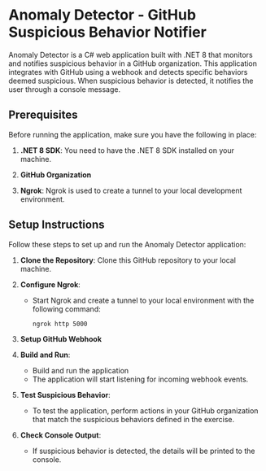 # Anomaly Detector - GitHub Suspicious Behavior Notifier

Anomaly Detector is a C# web application built with .NET 8 that monitors and notifies suspicious behavior in a GitHub organization. This application integrates with GitHub using a webhook and detects specific behaviors deemed suspicious. When suspicious behavior is detected, it notifies the user through a console message.

## Prerequisites

Before running the application, make sure you have the following in place:

1. **.NET 8 SDK**: You need to have the .NET 8 SDK installed on your machine.

2. **GitHub Organization**

3. **Ngrok**: Ngrok is used to create a tunnel to your local development environment.

## Setup Instructions

Follow these steps to set up and run the Anomaly Detector application:

1. **Clone the Repository**: Clone this GitHub repository to your local machine.

2. **Configure Ngrok**:
    - Start Ngrok and create a tunnel to your local environment with the following command:
      ```bash
      ngrok http 5000
      ```
3. **Setup GitHub Webhook**

4. **Build and Run**:
    - Build and run the application 
    - The application will start listening for incoming webhook events.

5. **Test Suspicious Behavior**:
    - To test the application, perform actions in your GitHub organization that match the suspicious behaviors defined in the exercise.

6. **Check Console Output**:
    - If suspicious behavior is detected, the details will be printed to the console.
